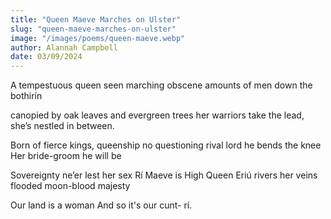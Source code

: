 ```yaml
---
title: "Queen Maeve Marches on Ulster"
slug: "queen-maeve-marches-on-ulster"
image: "/images/poems/queen-maeve.webp"
author: Alannah Campbell
date: 03/09/2024
---
```


A tempestuous queen
seen marching obscene 
amounts of men
down the bothirín 

canopied by oak leaves 
and evergreen trees
her warriors take the lead,
she’s nestled in between.

Born of fierce kings,
queenship no questioning
rival lord he bends the knee
Her bride-groom he will be

Sovereignty ne’er lest her sex
Rí Maeve is High Queen
Eriú rivers her veins flooded 
moon-blood majesty

Our land is a woman
And so it's our cunt-
rí.

